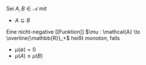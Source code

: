 Sei $A, B \in \mathcal{A}$ mit
- $A \subseteq B$

Eine nicht-negative [[Funktion]] $\mu : \mathcal{A} \to \overline{\mathbb{R}}_+$ heißt *monoton*, falls
- $\mu(\emptyset) = 0$
- $\mu(A) \le \mu(B)$